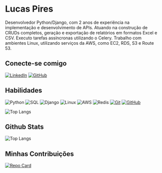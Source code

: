 # Lucas Pires

Desenvolvedor Python/Django, com 2 anos de
experiência na implementação e desenvolvimento de APIs.
Atuando na construção de CRUDs completos, geração e
exportação de relatórios em formatos Excel e CSV. Executo
tarefas assíncronas utilizando o Celery. Trabalho com
ambientes Linux, utilizando serviços da AWS, como EC2, RDS,
S3 e Route 53.

## Conecte-se comigo
[![LinkedIn](https://img.shields.io/badge/LinkedIn-000?style=for-the-badge&logo=linkedin&logoColor=0E76A8)](https://www.linkedin.com/in/lucas-albuquerque-pires-87b403a5/) [![GitHub](https://img.shields.io/badge/GitHub-000?style=for-the-badge&logo=github&logoColor=fff)](https://github.com/LucasPires50)

## Habilidades
![Python](https://img.shields.io/badge/Python-000?style=for-the-badge&logo=python) ![SQL](https://img.shields.io/badge/sql-000?style=for-the-badge&logo=mysql&logoColor=30A3D) ![Django](https://img.shields.io/badge/Django-000?style=for-the-badge&logo=django&logoColor=30A3D) ![Linux](https://img.shields.io/badge/Linux-000?style=for-the-badge&logo=linux&logoColor=30A3D) ![AWS](https://img.shields.io/badge/Amazon_AWS-000?style=for-the-badge&logo=amazon-aws&logoColor=30A3D) ![Redis](https://img.shields.io/badge/REDIS-000?style=for-the-badge&logo=redis&logoColor=30A3D) [![Git](https://img.shields.io/badge/Git-000?style=for-the-badge&logo=git&logoColor=DC143C)](https://git-scm.com/doc) [![GitHub](https://img.shields.io/badge/GitHub-000?style=for-the-badge&logo=github&logoColor=30A3DC)](https://docs.github.com/) 

![Top Langs](https://github-readme-stats-git-masterrstaa-rickstaa.vercel.app/api/top-langs/?username=LuisCrespoDev&layout=compact&bg_color=000&border_color=30A3DC&title_color=E94D5F&text_color=FFF)

## Github Stats
![Top Langs](https://github-readme-stats.vercel.app/api?username=LucasPires50&hide_title=true&hide=stars&theme=transparent&bg_color=000&border_color=30A3DC&show_icons=true&icon_color=30A3DC&title_color=E94D5F&text_color=FFF)

## Minhas Contribuições

[![Repo Card](https://github-readme-stats.vercel.app/api/pin/?username=LucasPires50&repo=dio-lab-open-source&bg_color=000&border_color=30A3DC&show_icons=true&icon_color=30A3DC&title_color=E94D5F&text_color=FFF)](https://github.com/LucasPires50/dio-lab-open-source)



